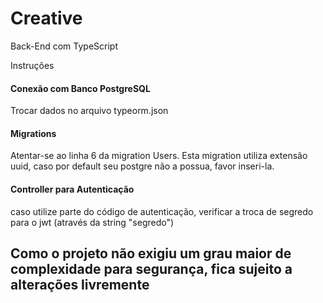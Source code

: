 # Creative
Back-End com TypeScript


Instruções
<h4> Conexão com Banco PostgreSQL</h4>
<p> Trocar dados no arquivo typeorm.json</p>

<h4>Migrations</h4>
<p>Atentar-se ao linha 6 da migration Users. Esta migration utiliza extensão uuid, caso por default seu postgre não a possua, favor inseri-la.</p>

<h4>Controller para Autenticação</h4>
<p>caso utilize parte do código de autenticação, verificar a troca de segredo para o jwt (através da string "segredo")</p>

<h2> Como o projeto não exigiu um grau maior de complexidade para segurança, fica sujeito a alterações livremente </h2>


  
